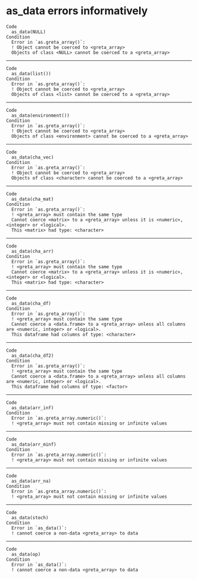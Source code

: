 # as_data errors informatively

    Code
      as_data(NULL)
    Condition
      Error in `as.greta_array()`:
      ! Object cannot be coerced to <greta_array>
      Objects of class <NULL> cannot be coerced to a <greta_array>

---

    Code
      as_data(list())
    Condition
      Error in `as.greta_array()`:
      ! Object cannot be coerced to <greta_array>
      Objects of class <list> cannot be coerced to a <greta_array>

---

    Code
      as_data(environment())
    Condition
      Error in `as.greta_array()`:
      ! Object cannot be coerced to <greta_array>
      Objects of class <environment> cannot be coerced to a <greta_array>

---

    Code
      as_data(cha_vec)
    Condition
      Error in `as.greta_array()`:
      ! Object cannot be coerced to <greta_array>
      Objects of class <character> cannot be coerced to a <greta_array>

---

    Code
      as_data(cha_mat)
    Condition
      Error in `as.greta_array()`:
      ! <greta_array> must contain the same type
      Cannot coerce <matrix> to a <greta_array> unless it is <numeric>, <integer> or <logical>.
      This <matrix> had type: <character>

---

    Code
      as_data(cha_arr)
    Condition
      Error in `as.greta_array()`:
      ! <greta_array> must contain the same type
      Cannot coerce <matrix> to a <greta_array> unless it is <numeric>, <integer> or <logical>.
      This <matrix> had type: <character>

---

    Code
      as_data(cha_df)
    Condition
      Error in `as.greta_array()`:
      ! <greta_array> must contain the same type
      Cannot coerce a <data.frame> to a <greta_array> unless all columns are <numeric, integer> or <logical>.
      This dataframe had columns of type: <character>

---

    Code
      as_data(cha_df2)
    Condition
      Error in `as.greta_array()`:
      ! <greta_array> must contain the same type
      Cannot coerce a <data.frame> to a <greta_array> unless all columns are <numeric, integer> or <logical>.
      This dataframe had columns of type: <factor>

---

    Code
      as_data(arr_inf)
    Condition
      Error in `as.greta_array.numeric()`:
      ! <greta_array> must not contain missing or infinite values

---

    Code
      as_data(arr_minf)
    Condition
      Error in `as.greta_array.numeric()`:
      ! <greta_array> must not contain missing or infinite values

---

    Code
      as_data(arr_na)
    Condition
      Error in `as.greta_array.numeric()`:
      ! <greta_array> must not contain missing or infinite values

---

    Code
      as_data(stoch)
    Condition
      Error in `as_data()`:
      ! cannot coerce a non-data <greta_array> to data

---

    Code
      as_data(op)
    Condition
      Error in `as_data()`:
      ! cannot coerce a non-data <greta_array> to data

